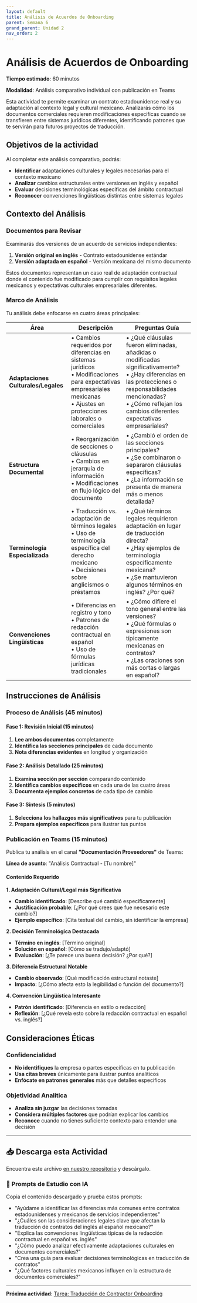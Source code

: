 ```yaml
---
layout: default
title: Análisis de Acuerdos de Onboarding
parent: Semana 6
grand_parent: Unidad 2
nav_order: 2
---
```


# Análisis de Acuerdos de Onboarding

**Tiempo estimado**: 60 minutos

**Modalidad**: Análisis comparativo individual con publicación en Teams

Esta actividad te permite examinar un contrato estadounidense real y su adaptación al contexto legal y cultural mexicano. Analizarás cómo los documentos comerciales requieren modificaciones específicas cuando se transfieren entre sistemas jurídicos diferentes, identificando patrones que te servirán para futuros proyectos de traducción.

## Objetivos de la actividad

Al completar este análisis comparativo, podrás:
- **Identificar** adaptaciones culturales y legales necesarias para el contexto mexicano
- **Analizar** cambios estructurales entre versiones en inglés y español
- **Evaluar** decisiones terminológicas específicas del ámbito contractual
- **Reconocer** convenciones lingüísticas distintas entre sistemas legales

## Contexto del Análisis

### Documentos para Revisar

Examinarás dos versiones de un acuerdo de servicios independientes:

1. **Versión original en inglés** - Contrato estadounidense estándar
2. **Versión adaptada en español** - Versión mexicana del mismo documento

Estos documentos representan un caso real de adaptación contractual donde el contenido fue modificado para cumplir con requisitos legales mexicanos y expectativas culturales empresariales diferentes.

### Marco de Análisis

Tu análisis debe enfocarse en cuatro áreas principales:

| **Área** | **Descripción** | **Preguntas Guía** |
|---|---|---|
| **Adaptaciones Culturales/Legales** | • Cambios requeridos por diferencias en sistemas jurídicos<br>• Modificaciones para expectativas empresariales mexicanas<br>• Ajustes en protecciones laborales o comerciales | • ¿Qué cláusulas fueron eliminadas, añadidas o modificadas significativamente?<br>• ¿Hay diferencias en las protecciones o responsabilidades mencionadas?<br>• ¿Cómo reflejan los cambios diferentes expectativas empresariales? |
| **Estructura Documental** | • Reorganización de secciones o cláusulas<br>• Cambios en jerarquía de información<br>• Modificaciones en flujo lógico del documento | • ¿Cambió el orden de las secciones principales?<br>• ¿Se combinaron o separaron cláusulas específicas?<br>• ¿La información se presenta de manera más o menos detallada? |
| **Terminología Especializada** | • Traducción vs. adaptación de términos legales<br>• Uso de terminología específica del derecho mexicano<br>• Decisiones sobre anglicismos o préstamos | • ¿Qué términos legales requirieron adaptación en lugar de traducción directa?<br>• ¿Hay ejemplos de terminología específicamente mexicana?<br>• ¿Se mantuvieron algunos términos en inglés? ¿Por qué? |
| **Convenciones Lingüísticas** | • Diferencias en registro y tono<br>• Patrones de redacción contractual en español<br>• Uso de fórmulas jurídicas tradicionales | • ¿Cómo difiere el tono general entre las versiones?<br>• ¿Qué fórmulas o expresiones son típicamente mexicanas en contratos?<br>• ¿Las oraciones son más cortas o largas en español? |

## Instrucciones de Análisis

### Proceso de Análisis (45 minutos)

#### Fase 1: Revisión Inicial (15 minutos)
1. **Lee ambos documentos** completamente
2. **Identifica las secciones principales** de cada documento
3. **Nota diferencias evidentes** en longitud y organización

#### Fase 2: Análisis Detallado (25 minutos)
1. **Examina sección por sección** comparando contenido
2. **Identifica cambios específicos** en cada una de las cuatro áreas
3. **Documenta ejemplos concretos** de cada tipo de cambio

#### Fase 3: Síntesis (5 minutos)
1. **Selecciona los hallazgos más significativos** para tu publicación
2. **Prepara ejemplos específicos** para ilustrar tus puntos

### Publicación en Teams (15 minutos)

Publica tu análisis en el canal **"Documentación Proveedores"** de Teams:

**Línea de asunto**: "Análisis Contractual - [Tu nombre]"

#### Contenido Requerido

**1. Adaptación Cultural/Legal más Significativa**
- **Cambio identificado**: [Describe qué cambió específicamente]
- **Justificación probable**: [¿Por qué crees que fue necesario este cambio?]
- **Ejemplo específico**: [Cita textual del cambio, sin identificar la empresa]

**2. Decisión Terminológica Destacada**
- **Término en inglés**: [Término original]
- **Solución en español**: [Cómo se tradujo/adaptó]
- **Evaluación**: [¿Te parece una buena decisión? ¿Por qué?]

**3. Diferencia Estructural Notable**
- **Cambio observado**: [Qué modificación estructural notaste]
- **Impacto**: [¿Cómo afecta esto la legibilidad o función del documento?]

**4. Convención Lingüística Interesante**
- **Patrón identificado**: [Diferencia en estilo o redacción]
- **Reflexión**: [¿Qué revela esto sobre la redacción contractual en español vs. inglés?]



## Consideraciones Éticas

### Confidencialidad
- **No identifiques** la empresa o partes específicas en tu publicación
- **Usa citas breves** únicamente para ilustrar puntos analíticos
- **Enfócate en patrones generales** más que detalles específicos

### Objetividad Analítica
- **Analiza sin juzgar** las decisiones tomadas
- **Considera múltiples factores** que podrían explicar los cambios
- **Reconoce** cuando no tienes suficiente contexto para entender una decisión

---

## 📥 Descarga esta Actividad

Encuentra este archivo [en nuestro repositorio](https://github.com/alainamb/uic_tr14-comercial-publicitaria/blob/main/unidad2/semana6/analisis-acuerdos-onboarding.md) y descárgalo.

### 🤖 Prompts de Estudio con IA

Copia el contenido descargado y prueba estos prompts:

- "Ayúdame a identificar las diferencias más comunes entre contratos estadounidenses y mexicanos de servicios independientes"
- "¿Cuáles son las consideraciones legales clave que afectan la traducción de contratos del inglés al español mexicano?"
- "Explica las convenciones lingüísticas típicas de la redacción contractual en español vs. inglés"
- "¿Cómo puedo analizar efectivamente adaptaciones culturales en documentos comerciales?"
- "Crea una guía para evaluar decisiones terminológicas en traducción de contratos"
- "¿Qué factores culturales mexicanos influyen en la estructura de documentos comerciales?"

---

**Próxima actividad**: [Tarea: Traducción de Contractor Onboarding](tarea-traduccion-contractor-onboarding.md)
